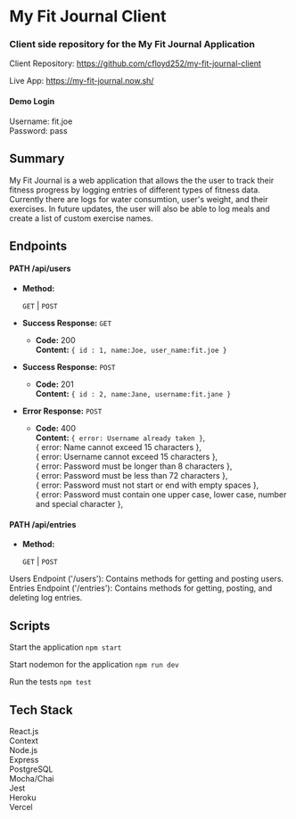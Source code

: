# My Fit Journal Client
### Client side repository for the My Fit Journal Application

Client Repository: https://github.com/cfloyd252/my-fit-journal-client

Live App: https://my-fit-journal.now.sh/

#### Demo Login   
Username: fit.joe     
Password: pass

## Summary
My Fit Journal is a web application that allows the the user to track their fitness progress by logging entries of different types of 
fitness data. Currently there are logs for water consumtion, user's weight, and their exercises. In future updates, the user will also 
be able to log meals and create a list of custom exercise names.

## Endpoints

#### PATH /api/users

* **Method:**

  `GET` | `POST`
  
* **Success Response:**
  `GET`

  * **Code:** 200 <br />
    **Content:** `{ id : 1, name:Joe, user_name:fit.joe }`  
    
* **Success Response:**
  `POST`

  * **Code:** 201 <br />
    **Content:** `{ id : 2, name:Jane, username:fit.jane }`     
    
* **Error Response:**
  `POST`

  * **Code:** 400 <br />
    **Content:** `{ error: Username already taken }`, <br />
    { error: Name cannot exceed 15 characters }, <br />
    { error: Username cannot exceed 15 characters }, <br />
    { error: Password must be longer than 8 characters }, <br />
    { error: Password must be less than 72 characters }, <br />
    { error: Password must not start or end with empty spaces }, <br />
    { error: Password must contain one upper case, lower case, number and special character }, <br />

#### PATH /api/entries

* **Method:**

  `GET` | `POST`

Users Endpoint ('/users'): Contains methods for getting and posting users.  
Entries Endpoint ('/entries'): Contains methods for getting, posting, and deleting log entries.   

## Scripts

Start the application `npm start`

Start nodemon for the application `npm run dev`

Run the tests `npm test`

## Tech Stack

React.js  
Context     
Node.js  
Express  
PostgreSQL  
Mocha/Chai  
Jest  
Heroku  
Vercel 
